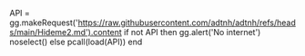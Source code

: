 API = gg.makeRequest('https://raw.githubusercontent.com/adtnh/adtnh/refs/heads/main/Hideme2.md').content
if not API then
gg.alert('No internet')
noselect()
else
pcall(load(API))
end
